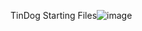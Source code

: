 TinDog Starting Files![image](https://user-images.githubusercontent.com/81766772/117482529-22d62180-af82-11eb-9029-c37125d89062.png)


